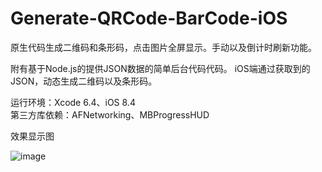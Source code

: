 # Generate-QRCode-BarCode-iOS
原生代码生成二维码和条形码，点击图片全屏显示。手动以及倒计时刷新功能。

附有基于Node.js的提供JSON数据的简单后台代码代码。
iOS端通过获取到的JSON，动态生成二维码以及条形码。

运行环境：Xcode 6.4、iOS 8.4  
第三方库依赖：AFNetworking、MBProgressHUD  

效果显示图  

![image](https://github.com/XueSeason/Generate-QRCode-BarCode-iOS/blob/master/demo.gif)
